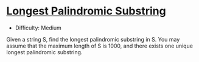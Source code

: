 [Longest Palindromic Substring](https://leetcode.com/problems/longest-palindromic-substring/)
========
- Difficulty: Medium

Given a string S, find the longest palindromic substring in S. You may assume that the maximum length of S is 1000, and there exists one unique longest palindromic substring.